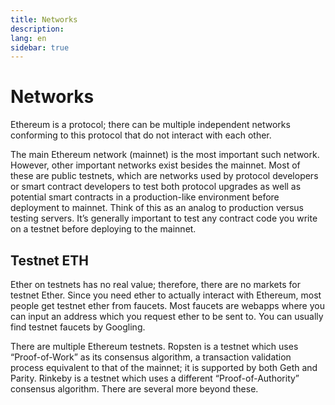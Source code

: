```yaml
---
title: Networks
description:
lang: en
sidebar: true
---
```


<!--Content below provided by Brian Gu-->

# Networks

Ethereum is a protocol; there can be multiple independent networks conforming to this protocol that do not interact with each other.

The main Ethereum network (mainnet) is the most important such network. However, other important networks exist besides the mainnet. Most of these are public testnets, which are networks used by protocol developers or smart contract developers to test both protocol upgrades as well as potential smart contracts in a production-like environment before deployment to mainnet. Think of this as an analog to production versus testing servers. It’s generally important to test any contract code you write on a testnet before deploying to the mainnet.

## Testnet ETH

Ether on testnets has no real value; therefore, there are no markets for testnet Ether. Since you need ether to actually interact with Ethereum, most people get testnet ether from faucets. Most faucets are webapps where you can input an address which you request ether to be sent to. You can usually find testnet faucets by Googling.

There are multiple Ethereum testnets. Ropsten is a testnet which uses “Proof-of-Work” as its consensus algorithm, a transaction validation process equivalent to that of the mainnet; it is supported by both Geth and Parity. Rinkeby is a testnet which uses a different “Proof-of-Authority” consensus algorithm. There are several more beyond these.
